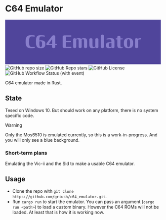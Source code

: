 # C64 Emulator
![C64 README Banner](./res/C64_Emulator_banner.png)
![GitHub repo size](https://img.shields.io/github/repo-size/griush/c64_emulator)
![GitHub Repo stars](https://img.shields.io/github/stars/griush/c64_emulator?color=green)
![GitHub License](https://img.shields.io/github/license/griush/c64_emulator?style=flat&color=green)
![GitHub Workflow Status (with event)](https://img.shields.io/github/actions/workflow/status/griush/c64_emulator/.github%2Fworkflows%2Frust.yml)

C64 emulator made in Rust.
## State
Tesed on Windows 10. But should work on any platform, there is no system specific code.
> [!WARNING]
> Only the Mos6510 is emulated currently, so this is a work-in-progress.
> And you will only see a blue background.
### Short-term plans
Emulating the Vic-ii and the Sid to make a usable C64 emulator.

## Usage
- Clone the repo with `git clone https://github.com/griush/c64_emulator.git`.
- Run `cargo run` to start the emulator. You can pass an argument (`cargo run <path>`) to load a custom binary. However the C64 ROMs will not be loaded. At least that is how it is working now.
